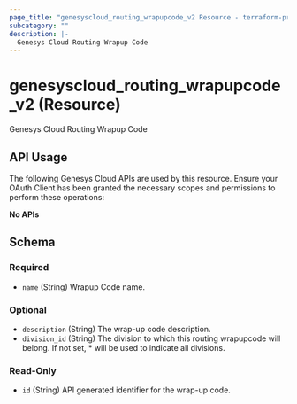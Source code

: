 ```yaml
---
page_title: "genesyscloud_routing_wrapupcode_v2 Resource - terraform-provider-genesyscloud"
subcategory: ""
description: |-
  Genesys Cloud Routing Wrapup Code
---
```

# genesyscloud_routing_wrapupcode_v2 (Resource)

Genesys Cloud Routing Wrapup Code

## API Usage
The following Genesys Cloud APIs are used by this resource. Ensure your OAuth Client has been granted the necessary scopes and permissions to perform these operations:

**No APIs**



<!-- schema generated by tfplugindocs -->
## Schema

### Required

- `name` (String) Wrapup Code name.

### Optional

- `description` (String) The wrap-up code description.
- `division_id` (String) The division to which this routing wrapupcode will belong. If not set, * will be used to indicate all divisions.

### Read-Only

- `id` (String) API generated identifier for the wrap-up code.

